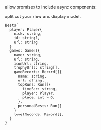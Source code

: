 allow promises to include async components:

split out your view and display model:

    Bests{
      player: Player{
        nick: string,
        id: string?,
        url: string
      }
      games: Game[]{
        name: string,
        url: string,
        iconUrl: string,
        trophyUrls: string[],
        gameRecords: Record[]{
          name: string,
          url: string,
          topRuns: Run[]{
            timeStr: string,
            player: Player,
            place: int > 0,
          },
          personalBests: Run[]
        },
        levelRecords: Record[],
      }
    }
